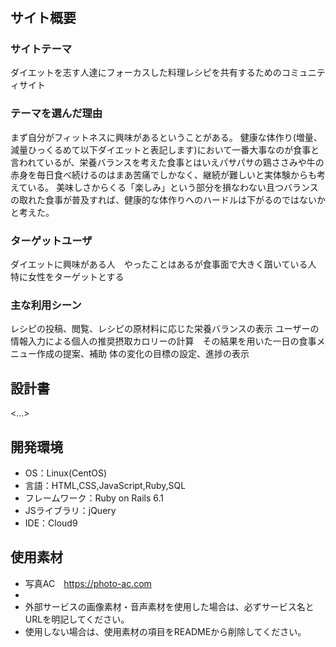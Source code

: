 # <be better recipes>

## サイト概要
### サイトテーマ
ダイエットを志す人達にフォーカスした料理レシピを共有するためのコミュニティサイト

### テーマを選んだ理由
まず自分がフィットネスに興味があるということがある。
健康な体作り(増量、減量ひっくるめて以下ダイエットと表記します)において一番大事なのが食事と言われているが、栄養バランスを考えた食事とはいえパサパサの鶏ささみや牛の赤身を毎日食べ続けるのはまあ苦痛でしかなく、継続が難しいと実体験からも考えている。
美味しさからくる「楽しみ」という部分を損なわない且つバランスの取れた食事が普及すれば、健康的な体作りへのハードルは下がるのではないかと考えた。


### ターゲットユーザ
ダイエットに興味がある人　やったことはあるが食事面で大きく躓いている人 特に女性をターゲットとする

### 主な利用シーン
レシピの投稿、閲覧、レシピの原材料に応じた栄養バランスの表示
ユーザーの情報入力による個人の推奨摂取カロリーの計算　その結果を用いた一日の食事メニュー作成の提案、補助
体の変化の目標の設定、進捗の表示

## 設計書
<...>

## 開発環境
- OS：Linux(CentOS)
- 言語：HTML,CSS,JavaScript,Ruby,SQL
- フレームワーク：Ruby on Rails 6.1
- JSライブラリ：jQuery
- IDE：Cloud9

## 使用素材
- 写真AC　https://photo-ac.com
- 
- 外部サービスの画像素材・音声素材を使用した場合は、必ずサービス名とURLを明記してください。
- 使用しない場合は、使用素材の項目をREADMEから削除してください。